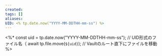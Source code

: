 ```yaml
---
created:
tags: []
aliases:
UID: <% tp.date.now("YYYY-MM-DDTHH-mm-ss") %>
---
```

<%*
const uid = tp.date.now("YYYY-MM-DDTHH-mm-ss"); // UID形式のファイル名（
await tp.file.move(`${uid}`); // Vaultのルート直下にファイルを移動
%>
